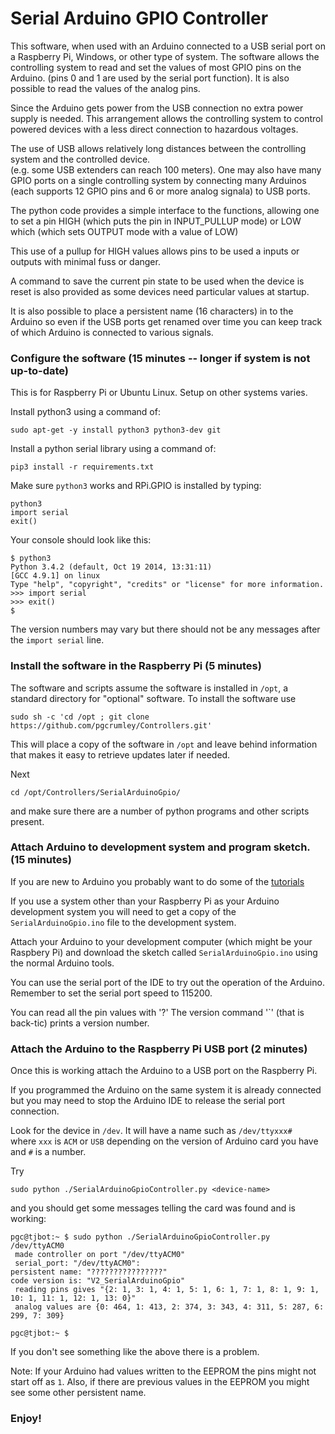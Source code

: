 # Serial Arduino GPIO Controller

This software, when used with an Arduino connected to a USB serial port
on a Raspberry Pi, Windows, or other type of system.  The software allows
the controlling system to read and set the values of
most GPIO pins on the Arduino.  (pins 0 and 1 are used by the serial 
port function).  It is also possible to read the values of the analog pins.

Since the Arduino gets power from the USB connection no
extra power supply is needed.  This arrangement allows the controlling
system to 
control powered devices with a less direct connection to hazardous voltages.

The use of USB allows relatively long distances
between the controlling system and the controlled device.  
(e.g. some USB extenders can 
reach 100 meters).  One may also have many GPIO ports on a single 
controlling system
by connecting many Arduinos (each supports 12 GPIO pins and 6 or more
analog signala) to USB ports.

The python code provides a simple interface to the functions, allowing one
to set a pin HIGH (which puts the pin in INPUT_PULLUP mode) or
LOW which (which sets OUTPUT mode with a value of LOW)

This use of a pullup for HIGH values allows pins to be used a inputs 
or outputs with minimal fuss or danger.

A command to save the current pin state to be used when the device is
reset is also provided as some devices need particular values at startup.

It is also possible to place a persistent name (16 characters) in to the 
Arduino so even if the USB ports get renamed over time you can keep track
of which Arduino is connected to various signals.

### Configure the software (15 minutes -- longer if system is not up-to-date)

This is for Raspberry Pi or Ubuntu Linux.  Setup on other systems varies.

Install python3 using a command of:

    sudo apt-get -y install python3 python3-dev git
    
Install a python serial library using a command of:

    pip3 install -r requirements.txt

Make sure `python3` works and RPi.GPIO is installed by typing:

    python3
    import serial
    exit()

Your console should look like this:

    $ python3
    Python 3.4.2 (default, Oct 19 2014, 13:31:11)
    [GCC 4.9.1] on linux
    Type "help", "copyright", "credits" or "license" for more information.
    >>> import serial
    >>> exit()
    $

The version numbers may vary but there should not be any messages after the
`import serial` line.    

### Install the software in the Raspberry Pi (5 minutes)

The software and scripts assume the software is installed in `/opt`, a
standard directory for "optional" software.  To install the software use

    sudo sh -c 'cd /opt ; git clone https://github.com/pgcrumley/Controllers.git'

This will place a copy of the software in `/opt` and leave behind
information that makes it easy to retrieve updates later if needed.

Next 

    cd /opt/Controllers/SerialArduinoGpio/
    
and make sure there are a number of python programs and other scripts present.

### Attach Arduino to development system and program sketch. (15 minutes)

If you are new to Arduino you probably want to do some of the
[tutorials](https://www.arduino.cc/en/Tutorial/HomePage)

If you use a system other than your Raspberry Pi as your Arduino development
system you will need to get a copy of the `SerialArduinoGpio.ino` file
to the development system.  

Attach your Arduino to your development computer (which might be your 
Raspbery Pi) and download the sketch called `SerialArduinoGpio.ino`
using the normal Arduino tools.  

You can use the serial port of the IDE to try out the operation of the 
Arduino.  Remember to set the serial port speed to 115200.

You can read all the pin values with '?'  The version command '`' (that 
is back-tic) prints a version number.

### Attach the Arduino to the Raspberry Pi USB port (2 minutes)

Once this is working attach the Arduino to a USB port on the Raspberry Pi.

If you programmed the Arduino on the same system it is already connected but
you may need to stop the Arduino IDE to release the serial port connection.

Look for the device in `/dev`.  It will have a name such as 
`/dev/ttyxxx#  ` where `xxx` is `ACM` or `USB` depending on the 
version of Arduino card you have and `#` is a number.

Try

    sudo python ./SerialArduinoGpioController.py <device-name>
    
and you should get some messages telling the card was found and is working:

    pgc@tjbot:~ $ sudo python ./SerialArduinoGpioController.py /dev/ttyACM0
	 made controller on port "/dev/ttyACM0"
	 serial_port: "/dev/ttyACM0":
    persistent name: "????????????????"
    code version is: "V2_SerialArduinoGpio"
	 reading pins gives "{2: 1, 3: 1, 4: 1, 5: 1, 6: 1, 7: 1, 8: 1, 9: 1, 10: 1, 11: 1, 12: 1, 13: 0}"
	 analog values are {0: 464, 1: 413, 2: 374, 3: 343, 4: 311, 5: 287, 6: 299, 7: 309}

    pgc@tjbot:~ $

If you don't see something like the above there is a problem.

Note:  If your Arduino had values written to the EEPROM the pins might not
start off as `1`.  Also, if there are previous values in the EEPROM you 
might see some other persistent name.
 
 
### Enjoy! 






